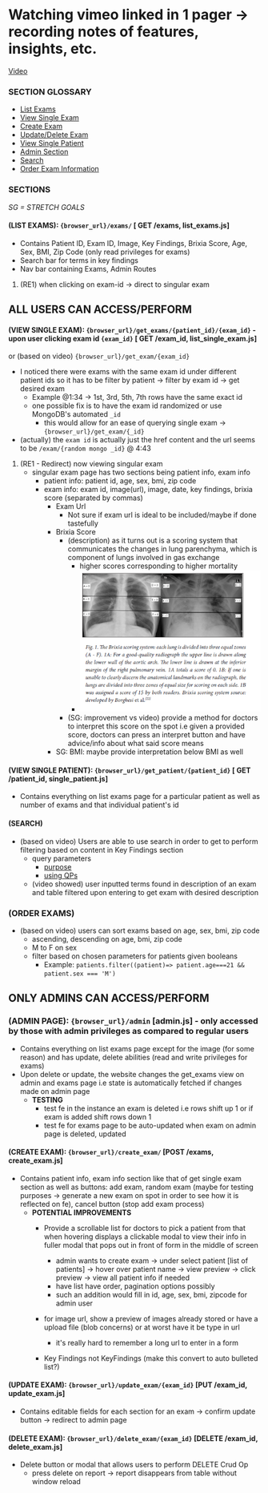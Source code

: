# Watching vimeo linked in 1 pager -> recording notes of features, insights, etc.

[Video](https://vimeo.com/843234440)

### SECTION GLOSSARY
- [List Exams](#list-exams-browser_urlexams--get-exams-list_examsjs)
- [View Single Exam](#view-single-exam-browser_urlget_examspatient_idexam_id---upon-user-clicking-exam-id-exam_id--get-exam_id-list_single_examjs)
- [Create Exam](#create-exam-browser_urlcreate_exam-post-exams-create_examjs)
- [Update/Delete Exam](#updatedelete-exam-browser_urlupdate_examexam_id-put-exam_id-update_examjs--browser_urldelete_examexam_id-delete-exam_id-delete_examjs)
- [View Single Patient](#view-single-patient-browser_urlget_patientpatient_id--get-patient_id-single_patientjs)
- [Admin Section](#only-admins-can-accessperform)
- [Search](#search)
- [Order Exam Information](#order-exams)

### SECTIONS
_*SG = STRETCH GOALS*_

#### (LIST EXAMS): `{browser_url}/exams/` [ GET /exams, list_exams.js]
- Contains Patient ID, Exam ID, Image, Key Findings, Brixia Score, Age, Sex, BMI, Zip Code (only read privileges for exams)
- Search bar for terms in key findings
- Nav bar containing Exams, Admin Routes

1. (RE1) when clicking on exam-id -> direct to singular exam

## ALL USERS CAN ACCESS/PERFORM

#### (VIEW SINGLE EXAM): `{browser_url}/get_exams/{patient_id}/{exam_id}` - upon user clicking exam id `{exam_id}` [ GET /exam_id, list_single_exam.js]
or
(based on video) `{browser_url}/get_exam/{exam_id}`
- I noticed there were exams with the same exam id under different patient ids so it has to be filter by patient -> filter by exam id -> get desired exam
    * Example @1:34 -> 1st, 3rd, 5th, 7th rows have the same exact id
    * one possible fix is to have the exam id randomized or use MongoDB's automated `_id`
        - this would allow for an ease of querying single exam -> `{browser_url}/get_exam/{_id}`
- (actually) the `exam id` is actually just the href content and the url seems to be `/exam/{random mongo _id}` @ 4:43

1. (RE1 - Redirect) now viewing singular exam
    - singular exam page has two sections being patient info, exam info
        * patient info: patient id, age, sex, bmi, zip code
        * exam info: exam id, image(url), image, date, key findings, brixia score (separated by commas)
            - Exam Url
                - Not sure if exam url is ideal to be included/maybe if done tastefully
            - Brixia Score
                - (description) as it turns out is a scoring system that communicates the changes in lung parenchyma, which is component of lungs involved in gas exchange
                    * higher scores corresponding to higher mortality
                    * ![Alt text](./images/image.png)
                - (SG: improvement vs video) provide a method for doctors to interpret this score on the spot i.e given a provided score, doctors can press an interpret button and have advice/info about what said score means
            - SG: BMI: maybe provide interpretation below BMI as well

#### (VIEW SINGLE PATIENT): `{browser_url}/get_patient/{patient_id}` [ GET /patient_id, single_patient.js]
- Contains everything on list exams page for a particular patient as well as number of exams and that individual patient's id

#### (SEARCH)
- (based on video) Users are able to use search in order to get to perform filtering based on content in Key Findings section
    * query parameters
        - [purpose](https://stackoverflow.com/questions/30967822/when-do-i-use-path-params-vs-query-params-in-a-restful-api)
        - [using QPs](https://scientyficworld.org/how-to-use-query-parameters-with-react-router/)
    * (video showed) user inputted terms found in description of an exam and table filtered upon entering to get exam with desired description

### (ORDER EXAMS)
- (based on video) users can sort exams based on age, sex, bmi, zip code
    * ascending, descending on age, bmi, zip code
    * M to F on sex
    * filter based on chosen parameters for patients given booleans
        - Example: `patients.filter((patient)=> patient.age===21 && patient.sex === 'M')`

## ONLY ADMINS CAN ACCESS/PERFORM

### (ADMIN PAGE): `{browser_url}/admin` [admin.js] - only accessed by those with admin privileges as compared to regular users

- Contains everything on list exams page except for the image (for some reason) and has update, delete abilities (read and write privileges for exams)
- Upon delete or update, the website changes the get_exams view on admin and exams page i.e state is automatically fetched if changes made on admin page
    * __TESTING__
        * test fe in the instance an exam is deleted i.e rows shift up 1 or if exam is added shift rows down 1
        * test fe for exams page to be auto-updated when exam on admin page is deleted, updated

#### (CREATE EXAM): `{browser_url}/create_exam/` [POST /exams, create_exam.js]
- Contains patient info, exam info section like that of get single exam section as well as buttons: add exam, random exam (maybe for testing purposes -> generate a new exam on spot in order to see how it is reflected on fe), cancel button (stop add exam process)
    * __POTENTIAL IMPROVEMENTS__
        - Provide a scrollable list for doctors to pick a patient from that when hovering displays a clickable modal to view their info in fuller modal that pops out in front of form in the middle of screen
            - admin wants to create exam -> under select patient [list of patients] -> hover over patient name -> view preview -> click preview -> view all patient info if needed
            - have list have order, pagination options possibly
            * such an addition would fill in id, age, sex, bmi, zipcode for admin user

        - for image url, show a preview of images already stored or have a upload file (blob concerns) or at worst have it be type in url
            * it's really hard to remember a long url to enter in a form
        - Key Findings not KeyFindings (make this convert to auto bulleted list?)

#### (UPDATE EXAM): `{browser_url}/update_exam/{exam_id}` [PUT /exam_id, update_exam.js]
- Contains editable fields for each section for an exam -> confirm update button -> redirect to admin page

#### (DELETE EXAM):  `{browser_url}/delete_exam/{exam_id}` [DELETE /exam_id, delete_exam.js]
- Delete button or modal that allows users to perform DELETE Crud Op
    * press delete on report -> report disappears from table without window reload

